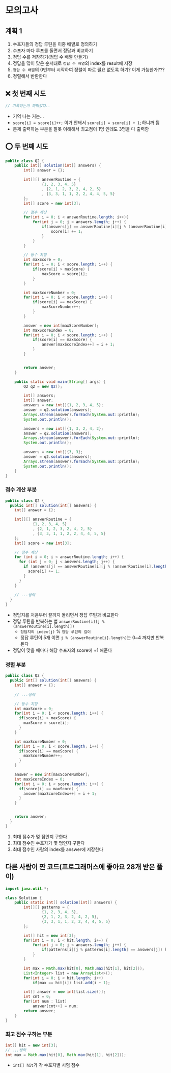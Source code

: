 # 모의고사

## 계획 1
1. 수포자들의 정답 루틴을 이중 배열로 정의하기
2. 수포자 마다 루프를 돌면서 정답과 비교하기
3. 정답 수를 저장하기(정답 수 배열 만들기)
4. 정답을 많이 맞은 순서대로 `정답 수 배열`의 index를 result에 저장
5. `정답 수 배열`의 0번부터 시작하여 정렬이 따로 필요 없도록 하기? 이게 가능한가???
6. 정렬해서 반환한다

## :x: 첫 번째 시도
```java
// 기록하는거 까먹었다..
```
- 기억 나는 거는...
- `score[i] = score[i]++;` 이거 안돼서 `score[i] = score[i] + 1;`하니까 됨
- 문제 출력하는 부분을 잘못 이해해서 최고점이 1명 인데도 3명을 다 출력함

## :o: 두 번째 시도
```java
public class Q2 {
    public int[] solution(int[] answers) {
        int[] answer = {};

        int[][] answerRoutine = {
                {1, 2, 3, 4, 5}
                , {2, 1, 2, 3, 2, 4, 2, 5}
                , {3, 3, 1, 1, 2, 2, 4, 4, 5, 5}
        };
        int[] score = new int[3];

        // 점수 계산
        for(int i = 0; i < answerRoutine.length; i++){
            for(int j = 0; j < answers.length; j++) {
                if(answers[j] == answerRoutine[i][j % (answerRoutine[i].length)]) {
                    score[i] += 1;
                }
            }
        }

        // 등수 지정
        int maxScore = 0;
        for(int i = 0; i < score.length; i++) {
            if(score[i] > maxScore) {
                maxScore = score[i];
            }
        }

        int maxScoreNumber = 0;
        for(int i = 0; i < score.length; i++) {
            if(score[i] == maxScore) {
                maxScoreNumber++;
            }
        }

        answer = new int[maxScoreNumber];
        int maxScoreIndex = 0;
        for(int i = 0; i < score.length; i++) {
            if(score[i] == maxScore) {
                answer[maxScoreIndex++] = i + 1;
            }
        }


        return answer;
    }

    public static void main(String[] args) {
        Q2 q2 = new Q2();

        int[] answers;
        int[] answer;
        answers = new int[]{1, 2, 3, 4, 5};
        answer = q2.solution(answers);
        Arrays.stream(answer).forEach(System.out::println);
        System.out.println();

        answers = new int[]{1, 3, 2, 4, 2};
        answer = q2.solution(answers);
        Arrays.stream(answer).forEach(System.out::println);
        System.out.println();

        answers = new int[]{3, 3};
        answer = q2.solution(answers);
        Arrays.stream(answer).forEach(System.out::println);
        System.out.println();
    }
}
```
### 점수 계산 부분
```java
public class Q2 {
  public int[] solution(int[] answers) {
    int[] answer = {};

    int[][] answerRoutine = {
            {1, 2, 3, 4, 5}
            , {2, 1, 2, 3, 2, 4, 2, 5}
            , {3, 3, 1, 1, 2, 2, 4, 4, 5, 5}
    };
    int[] score = new int[3];

    // 점수 계산
    for (int i = 0; i < answerRoutine.length; i++) {
      for (int j = 0; j < answers.length; j++) {
        if (answers[j] == answerRoutine[i][j % (answerRoutine[i].length)]) {
          score[i] += 1;
        }
      }
    }
    
    // ...생략
  }
}
```
- 정답지를 처음부터 끝까지 돌리면서 정답 루틴과 비교한다
- 정답 루틴을 반복하는 법 `answerRoutine[i][j % (answerRoutine[i].length)])`
    - `정답지의 index(j)` % `정답 루틴의 길이`
    - 정답 루틴이 5개 이면 `j % (answerRoutine[i].length)`는 0~4 까지만 반복된다
- 정답이 맞을 때마다 해당 수포자의 score에 +1 해준다

### 정렬 부분
```java
public class Q2 {
  public int[] solution(int[] answers) {
    int[] answer = {};
    
    // ...생략

    // 등수 지정
    int maxScore = 0;
    for(int i = 0; i < score.length; i++) {
      if(score[i] > maxScore) {
        maxScore = score[i];
      }
    }

    int maxScoreNumber = 0;
    for(int i = 0; i < score.length; i++) {
      if(score[i] == maxScore) {
        maxScoreNumber++;
      }
    }

    answer = new int[maxScoreNumber];
    int maxScoreIndex = 0;
    for(int i = 0; i < score.length; i++) {
      if(score[i] == maxScore) {
        answer[maxScoreIndex++] = i + 1;
      }
    }


    return answer;
  }
}
```
1. 최대 점수가 몇 점인지 구한다
2. 최대 점수인 수포자가 몇 명인지 구한다
3. 최대 점수인 사람의 index를 answer에 저장한다

## 다른 사람이 짠 코드(프로그래머스에 좋아요 28개 받은 풀이)
```java
import java.util.*;

class Solution {
    public static int[] solution(int[] answers) {
        int[][] patterns = {
                {1, 2, 3, 4, 5},
                {2, 1, 2, 3, 2, 4, 2, 5},
                {3, 3, 1, 1, 2, 2, 4, 4, 5, 5}
        };

        int[] hit = new int[3];
        for(int i = 0; i < hit.length; i++) {
            for(int j = 0; j < answers.length; j++) {
                if(patterns[i][j % patterns[i].length] == answers[j]) hit[i]++;
            }
        }

        int max = Math.max(hit[0], Math.max(hit[1], hit[2]));
        List<Integer> list = new ArrayList<>();
        for(int i = 0; i < hit.length; i++)
            if(max == hit[i]) list.add(i + 1);

        int[] answer = new int[list.size()];
        int cnt = 0;
        for(int num : list)
            answer[cnt++] = num;
        return answer;
    }
}
```
### 최고 점수 구하는 부분
```java
int[] hit = new int[3];
// ...생략
int max = Math.max(hit[0], Math.max(hit[1], hit[2]));
```
- `int[] hit`가 각 수포자별 시험 점수